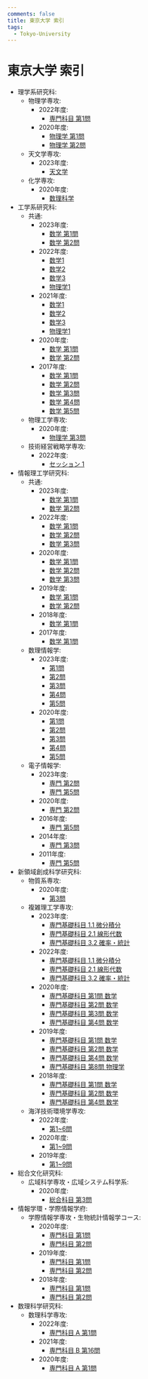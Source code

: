 ```yaml
---
comments: false
title: 東京大学 索引
tags:
  - Tokyo-University
---
```


# 東京大学 索引

- 理学系研究科:
    - 物理学専攻:
        - 2022年度:
            - [専門科目 第1問](science/phys_2022_sennmon_1.md)
        - 2020年度:
            - [物理学 第1問](science/phys_2020_phys_1.md)
            - [物理学 第2問](science/phys_2020_phys_2.md)
    - 天文学専攻:
        - 2023年度:
            - [天文学](science/astron_2023_astron.md)
    - 化学専攻:
        - 2020年度:
            - [数理科学](science/chem_2020_math_1.md)
- 工学系研究科:
    - 共通:
        - 2023年度:
            - [数学 第1問](engineering/kyotsu_2023_math_1.md)
            - [数学 第2問](engineering/kyotsu_2023_math_2.md)
        - 2022年度:
            - [数学1](engineering/kyotsu_2022_math_1.md)
            - [数学2](engineering/kyotsu_2022_math_2.md)
            - [数学3](engineering/kyotsu_2022_math_3.md)
            - [物理学1](engineering/kyotsu_2022_phys_1.md)
        - 2021年度:
            - [数学1](engineering/kyotsu_2021_math_1.md)
            - [数学2](engineering/kyotsu_2021_math_2.md)
            - [数学3](engineering/kyotsu_2021_math_3.md)
            - [物理学1](engineering/kyotsu_2021_phys_1.md)
        - 2020年度:
            - [数学 第1問](engineering/kyotsu_2020_math_1.md)
            - [数学 第2問](engineering/kyotsu_2020_math_2.md)
        - 2017年度:
            - [数学 第1問](engineering/kyotsu_2017_math_1.md)
            - [数学 第2問](engineering/kyotsu_2017_math_2.md)
            - [数学 第3問](engineering/kyotsu_2017_math_3.md)
            - [数学 第4問](engineering/kyotsu_2017_math_4.md)
            - [数学 第5問](engineering/kyotsu_2017_math_5.md)
    - 物理工学専攻:
        - 2020年度:
            - [物理学 第3問](engineering/ap_2020_phys_3.md)
    - 技術経営戦略学専攻:
        - 2022年度:
            - [セッション 1](engineering/tmi_2022_session_1.md)
- 情報理工学研究科:
    - 共通:
        - 2023年度:
            - [数学 第1問](IST/kyotsu_2023_math_1.md)
            - [数学 第2問](IST/kyotsu_2023_math_2.md)
        - 2022年度:
            - [数学 第1問](IST/kyotsu_2022_math_1.md)
            - [数学 第2問](IST/kyotsu_2022_math_2.md)
            - [数学 第3問](IST/kyotsu_2022_math_3.md)
        - 2020年度:
            - [数学 第1問](IST/kyotsu_2020_math_1.md)
            - [数学 第2問](IST/kyotsu_2020_math_2.md)
            - [数学 第3問](IST/kyotsu_2020_math_3.md)
        - 2019年度:
            - [数学 第1問](IST/kyotsu_2019_math_1.md)
            - [数学 第2問](IST/kyotsu_2019_math_2.md)
        - 2018年度:
            - [数学 第1問](IST/kyotsu_2018_math_1.md)
        - 2017年度:
            - [数学 第1問](IST/kyotsu_2017_math_1.md)
    - 数理情報学:
        - 2023年度:
            - [第1問](IST/suuri_2023_1.md)
            - [第2問](IST/suuri_2023_2.md)
            - [第3問](IST/suuri_2023_3.md)
            - [第4問](IST/suuri_2023_4.md)
            - [第5問](IST/suuri_2023_5.md)
        - 2020年度:
            - [第1問](IST/suuri_2020_1.md)
            - [第2問](IST/suuri_2020_2.md)
            - [第3問](IST/suuri_2020_3.md)
            - [第4問](IST/suuri_2020_4.md)
            - [第5問](IST/suuri_2020_5.md)
    - 電子情報学:
        - 2023年度:
            - [専門 第2問](IST/denshi_2023_senmon_2.md)
            - [専門 第5問](IST/denshi_2023_senmon_5.md)
        - 2020年度:
            - [専門 第2問](IST/denshi_2020_senmon_2.md)
        - 2016年度:
            - [専門 第5問](IST/denshi_2016_senmon_5.md)
        - 2014年度:
            - [専門 第3問](IST/denshi_2014_senmon_3.md)
        - 2011年度:
            - [専門 第5問](IST/denshi_2011_senmon_5.md)
- 新領域創成科学研究科:
    - 物質系専攻:
        - 2020年度:
            - [第3問](frontier_sciences/materials_2020_3.md)
    - 複雑理工学専攻:
        - 2023年度:
            - [専門基礎科目 1.1 微分積分](frontier_sciences/cse_2023_1_1.md)
            - [専門基礎科目 2.1 線形代数](frontier_sciences/cse_2023_2_1.md)
            - [専門基礎科目 3.2 確率・統計](frontier_sciences/cse_2023_3_2.md)
        - 2022年度:
            - [専門基礎科目 1.1 微分積分](frontier_sciences/cse_2022_1_1.md)
            - [専門基礎科目 2.1 線形代数](frontier_sciences/cse_2022_2_1.md)
            - [専門基礎科目 3.2 確率・統計](frontier_sciences/cse_2022_3_2.md)
        - 2020年度:
            - [専門基礎科目 第1問 数学](frontier_sciences/cse_2020_1.md)
            - [専門基礎科目 第2問 数学](frontier_sciences/cse_2020_2.md)
            - [専門基礎科目 第3問 数学](frontier_sciences/cse_2020_3.md)
            - [専門基礎科目 第4問 数学](frontier_sciences/cse_2020_4.md)
        - 2019年度:
            - [専門基礎科目 第1問 数学](frontier_sciences/cse_2019_1.md)
            - [専門基礎科目 第2問 数学](frontier_sciences/cse_2019_2.md)
            - [専門基礎科目 第4問 数学](frontier_sciences/cse_2019_4.md)
            - [専門基礎科目 第8問 物理学](frontier_sciences/cse_2019_8.md)
        - 2018年度:
            - [専門基礎科目 第1問 数学](frontier_sciences/cse_2018_1.md)
            - [専門基礎科目 第2問 数学](frontier_sciences/cse_2018_2.md)
            - [専門基礎科目 第4問 数学](frontier_sciences/cse_2018_4.md)
    - 海洋技術環境学専攻:
        - 2022年度:
            - [第1~6問](frontier_sciences/otpe_2022_all.md)
        - 2020年度:
            - [第1~9問](frontier_sciences/otpe_2020_all.md)
        - 2019年度:
            - [第1~9問](frontier_sciences/otpe_2019_all.md)
- 総合文化研究科:
    - 広域科学専攻・広域システム科学系:
        - 2020年度:
            - [総合科目 第3問](art_and_sciences/system_2020_3.md)
- 情報学環・学際情報学府:
    - 学際情報学専攻・生物統計情報学コース:
        - 2020年度:
            - [専門科目 第1問](III/biostat_bioinfo_2020_1.md)
            - [専門科目 第2問](III/biostat_bioinfo_2020_2.md)
        - 2019年度:
            - [専門科目 第1問](III/biostat_bioinfo_2019_1.md)
            - [専門科目 第2問](III/biostat_bioinfo_2019_2.md)
        - 2018年度:
            - [専門科目 第1問](III/biostat_bioinfo_2018_1.md)
            - [専門科目 第2問](III/biostat_bioinfo_2018_2.md)
- 数理科学研究科:
    - 数理科学専攻:
        - 2022年度:
            - [専門科目 A 第1問](mathematical_sciences/ms_2022_A_1.md)
        - 2021年度:
            - [専門科目 B 第16問](mathematical_sciences/ms_2021_B_16.md)
        - 2020年度:
            - [専門科目 A 第1問](mathematical_sciences/ms_2020_A_1.md)